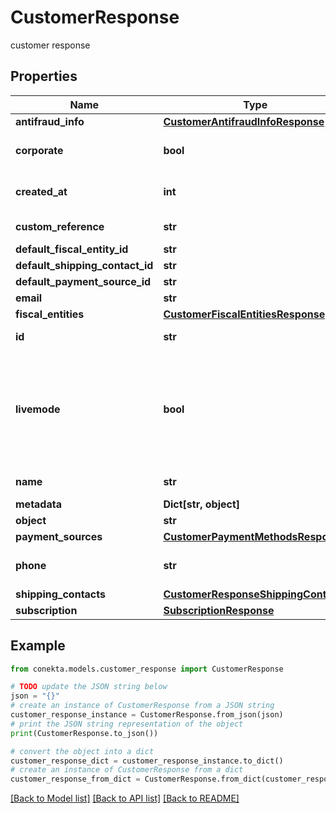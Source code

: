 # CustomerResponse

customer response

## Properties

Name | Type | Description | Notes
------------ | ------------- | ------------- | -------------
**antifraud_info** | [**CustomerAntifraudInfoResponse**](CustomerAntifraudInfoResponse.md) |  | [optional] 
**corporate** | **bool** | true if the customer is a company | [optional] 
**created_at** | **int** | Creation date of the object | 
**custom_reference** | **str** | Custom reference | [optional] 
**default_fiscal_entity_id** | **str** |  | [optional] 
**default_shipping_contact_id** | **str** |  | [optional] 
**default_payment_source_id** | **str** |  | [optional] 
**email** | **str** |  | [optional] 
**fiscal_entities** | [**CustomerFiscalEntitiesResponse**](CustomerFiscalEntitiesResponse.md) |  | [optional] 
**id** | **str** | Customer&#39;s ID | 
**livemode** | **bool** | true if the object exists in live mode or the value false if the object exists in test mode | 
**name** | **str** | Customer&#39;s name | 
**metadata** | **Dict[str, object]** |  | [optional] 
**object** | **str** |  | 
**payment_sources** | [**CustomerPaymentMethodsResponse**](CustomerPaymentMethodsResponse.md) |  | [optional] 
**phone** | **str** | Customer&#39;s phone number | [optional] 
**shipping_contacts** | [**CustomerResponseShippingContacts**](CustomerResponseShippingContacts.md) |  | [optional] 
**subscription** | [**SubscriptionResponse**](SubscriptionResponse.md) |  | [optional] 

## Example

```python
from conekta.models.customer_response import CustomerResponse

# TODO update the JSON string below
json = "{}"
# create an instance of CustomerResponse from a JSON string
customer_response_instance = CustomerResponse.from_json(json)
# print the JSON string representation of the object
print(CustomerResponse.to_json())

# convert the object into a dict
customer_response_dict = customer_response_instance.to_dict()
# create an instance of CustomerResponse from a dict
customer_response_from_dict = CustomerResponse.from_dict(customer_response_dict)
```
[[Back to Model list]](../README.md#documentation-for-models) [[Back to API list]](../README.md#documentation-for-api-endpoints) [[Back to README]](../README.md)


